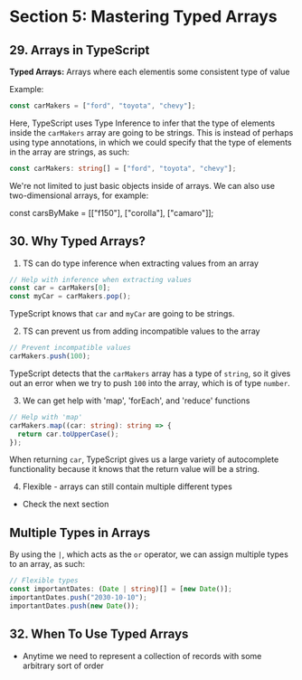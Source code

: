 # Section 5: Mastering Typed Arrays

## 29. Arrays in TypeScript

**Typed Arrays:** Arrays where each elementis some consistent type of value

Example:

```ts
const carMakers = ["ford", "toyota", "chevy"];
```

Here, TypeScript uses Type Inference to infer that the type of elements inside the `carMakers` array are going to be strings. This is instead of perhaps using type annotations, in which we could specify that the type of elements in the array are strings, as such:

```ts
const carMakers: string[] = ["ford", "toyota", "chevy"];
```

We're not limited to just basic objects inside of arrays. We can also use two-dimensional arrays, for example:

const carsByMake = [["f150"], ["corolla"], ["camaro"]];

## 30. Why Typed Arrays?

1. TS can do type inference when extracting values from an array

```ts
// Help with inference when extracting values
const car = carMakers[0];
const myCar = carMakers.pop();
```

TypeScript knows that `car` and `myCar` are going to be strings.

2. TS can prevent us from adding incompatible values to the array

```ts
// Prevent incompatible values
carMakers.push(100);
```

TypeScript detects that the `carMakers` array has a type of `string`, so it gives out an error when we try to push `100` into the array, which is of type `number`.

3. We can get help with 'map', 'forEach', and 'reduce' functions

```ts
// Help with 'map'
carMakers.map((car: string): string => {
  return car.toUpperCase();
});
```

When returning `car`, TypeScript gives us a large variety of autocomplete functionality because it knows that the return value will be a string.

4. Flexible - arrays can still contain multiple different types

- Check the next section

## Multiple Types in Arrays

By using the `|`, which acts as the `or` operator, we can assign multiple types to an array, as such:

```ts
// Flexible types
const importantDates: (Date | string)[] = [new Date()];
importantDates.push("2030-10-10");
importantDates.push(new Date());
```

## 32. When To Use Typed Arrays

- Anytime we need to represent a collection of records with some arbitrary sort of order
